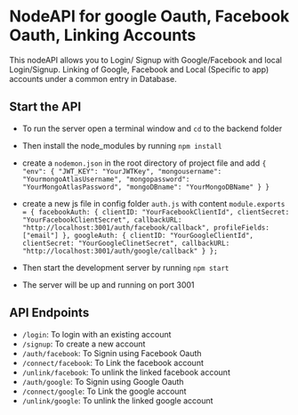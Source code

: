# NodeAPI for google Oauth, Facebook Oauth, Linking Accounts

This nodeAPI allows you to Login/ Signup with Google/Facebook and local Login/Signup. Linking of Google, Facebook and Local (Specific to app) accounts under a common entry in Database.

## Start the API

- To run the server open a terminal window and `cd` to the backend folder
- Then install the node_modules by running `npm install`
- create a `nodemon.json` in the root directory of project file and add
  `{ "env": { "JWT_KEY": "YourJWTKey", "mongousername": "YourmongoAtlasUsername", "mongopassword": "YourMongoAtlasPassword", "mongoDBname": "YourMongoDBName" } }`

- create a new js file in config folder `auth.js` with content `module.exports = { facebookAuth: { clientID: "YourFacebookClientId", clientSecret: "YourFacebookClientSecret", callbackURL: "http://localhost:3001/auth/facebook/callback", profileFields: ["email"] }, googleAuth: { clientID: "YourGoogleClientId", clientSecret: "YourGoogleClinetSecret", callbackURL: "http://localhost:3001/auth/google/callback" } };`

- Then start the development server by running `npm start`
- The server will be up and running on port 3001

## API Endpoints

- `/login`: To login with an existing account
- `/signup`: To create a new account
- `/auth/facebook`: To Signin using Facebook Oauth
- `/connect/facebook`: To Link the facebook account
- `/unlink/facebook`: To unlink the linked facebook account
- `/auth/google`: To Signin using Google Oauth
- `/connect/google`: To Link the google account
- `/unlink/google`: To unlink the linked google account
